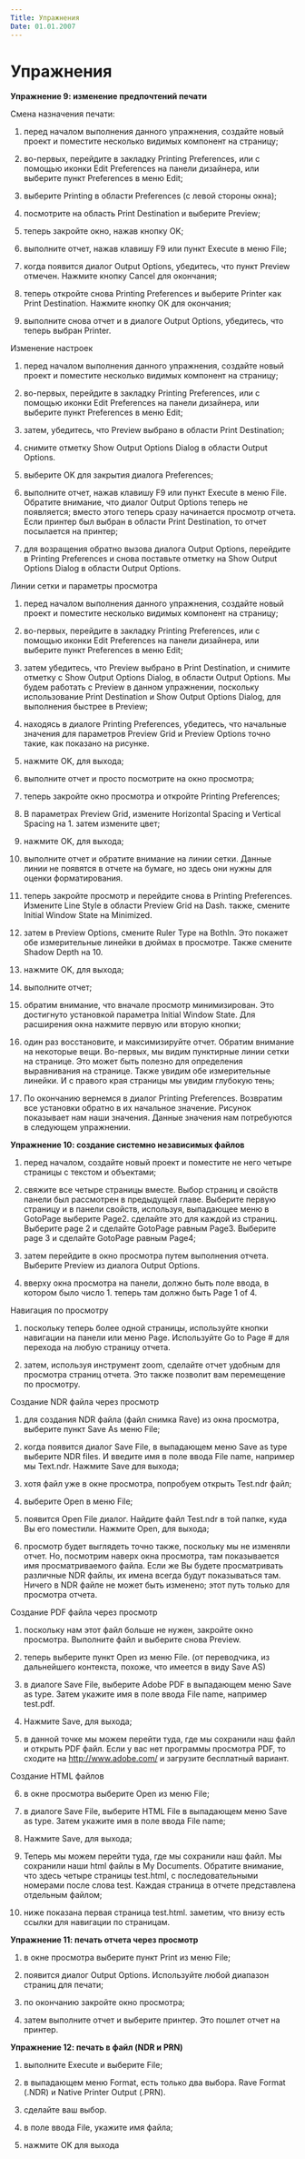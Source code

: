 ```yaml
---
Title: Упражнения
Date: 01.01.2007
---
```



Упражнения
==========

**Упражнение 9: изменение предпочтений печати**

Смена назначения печати:

1.   перед началом выполнения данного упражнения, создайте новый проект и поместите несколько видимых компонент на страницу;

2.   во-первых, перейдите в закладку Printing Preferences, или с помощью иконки Edit Preferences на панели дизайнера, или выберите пункт Preferences в меню Edit;

3.   выберите Printing в области Preferences (с левой стороны окна);

4.   посмотрите на область Print Destination и выберите Preview;

5.   теперь закройте окно, нажав кнопку OK;

6.   выполните отчет, нажав клавишу F9 или пункт Execute в меню File;

7.   когда появится диалог Output Options, убедитесь, что пункт Preview отмечен. Нажмите кнопку Cancel для окончания;

8.   теперь откройте снова Printing Preferences и выберите Printer как Print Destination. Нажмите кнопку OK для окончания;

9.   выполните снова отчет и в диалоге Output Options, убедитесь, что теперь выбран Printer.

Изменение настроек

1.   перед началом выполнения данного упражнения, создайте новый проект и поместите несколько видимых компонент на страницу;

2.   во-первых, перейдите в закладку Printing Preferences, или с помощью иконки Edit Preferences на панели дизайнера, или выберите пункт Preferences в меню Edit;

3.   затем, убедитесь, что Preview выбрано в области Print Destination;

4.   снимите отметку Show Output Options Dialog в области Output Options.

5.   выберите OK для закрытия диалога Preferences;

6.   выполните отчет, нажав клавишу F9 или пункт Execute в меню File. Обратите внимание, что диалог Output Options теперь не появляется; вместо этого теперь сразу начинается просмотр отчета. Если принтер был выбран в области Print Destination, то отчет посылается на принтер;

7.   для возращения обратно вызова диалога Output Options, перейдите в Printing Preferences и снова поставьте отметку на Show Output Options Dialog в области Output Options.

Линии сетки и параметры просмотра

1.   перед началом выполнения данного упражнения, создайте новый проект и поместите несколько видимых компонент на страницу;

2.   во-первых, перейдите в закладку Printing Preferences, или с помощью иконки Edit Preferences на панели дизайнера, или выберите пункт Preferences в меню Edit;

3.   затем убедитесь, что Preview выбрано в Print Destination, и снимите отметку с Show Output Options Dialog, в области Output Options. Мы будем работать с Preview в данном упражнении, поскольку использование Print Destination и Show Output Options Dialog, для  выполнения быстрее в Preview;

4.   находясь в диалоге Printing Preferences, убедитесь, что начальные значения для параметров Preview Grid и Preview Options точно такие, как показано на рисунке.

5.   нажмите OK, для выхода;

6.   выполните отчет и просто посмотрите на окно просмотра;

7.   теперь закройте окно просмотра и откройте Printing Preferences;

8.   В параметрах Preview Grid, измените Horizontal Spacing и Vertical Spacing на 1. затем измените цвет;

9.   нажмите OK, для выхода;

10.   выполните отчет и обратите внимание на линии сетки. Данные линии не появятся в отчете на бумаге, но здесь они нужны для оценки форматирования.

11.   теперь закройте просмотр и перейдите снова в Printing Preferences. Измените Line Style в области Preview Grid на Dash. также, смените Initial Window State на Minimized.

12.   затем в Preview Options, смените Ruler Type на BothIn. Это покажет обе измерительные линейки в дюймах в просмотре. Также смените Shadow Depth на 10.

13.   нажмите OK, для выхода;

14.   выполните отчет;

15.   обратим внимание, что вначале просмотр минимизирован. Это достигнуто установкой параметра Initial Window State. Для расширения окна нажмите первую или вторую кнопки;

16.   один раз восстановите, и максимизируйте отчет. Обратим внимание на некоторые вещи. Во-первых, мы видим пунктирные линии сетки на странице. Это может быть полезно для определения выравнивания на странице. Также увидим обе измерительные линейки. И с правого края страницы мы увидим глубокую тень;

17.   По окончанию вернемся в диалог Printing Preferences. Возвратим все установки обратно в их начальное значение. Рисунок показывает нам наши значения. Данные значения нам потребуются в следующем упражнении.


**Упражнение 10: создание системно независимых файлов**

1.  перед началом, создайте новый проект и поместите не него четыре страницы с текстом и объектами;

2.  свяжите все четыре страницы вместе. Выбор страниц и свойств панели был рассмотрен в предыдущей главе. Выберите первую страницу и в панели свойств, используя, выпадающее меню в GotoPage выберите Page2. сделайте это для каждой из страниц. Выберите page 2 и сделайте GotoPage равным Page3. Выберите page 3 и сделайте GotoPage равным Page4;

3.  затем перейдите в окно просмотра путем выполнения отчета. Выберите Preview из диалога Output Options.

4.  вверху окна просмотра на панели, должно быть поле ввода, в котором было число 1. теперь там должно быть Page 1 of 4.

Навигация по просмотру

1.  поскольку теперь более одной страницы, используйте кнопки навигации на панели или меню Page. Используйте Go to Page # для перехода на любую страницу отчета.

2.  затем, используя инструмент zoom, сделайте отчет удобным для просмотра страниц отчета. Это также позволит вам перемещение по просмотру.

Создание NDR файла через просмотр

1.   для создания NDR файла (файл снимка Rave) из окна просмотра, выберите пункт Save As меню File;

2.   когда появится диалог Save File, в выпадающем меню Save as type выберите NDR files. И введите имя в поле ввода File name, например мы Text.ndr. Нажмите Save для выхода;

3.   хотя файл уже в окне просмотра, попробуем открыть Test.ndr файл;

4.   выберите Open в меню File;

5.   появится Open File диалог. Найдите файл Test.ndr в той папке, куда Вы его поместили. Нажмите Open, для выхода;

6.   просмотр будет выглядеть точно также, поскольку мы не изменяли отчет. Но, посмотрим наверх окна просмотра, там показывается имя просматриваемого файла. Если же Вы будете просматривать различные NDR файлы, их имена всегда будут показываться там. Ничего в NDR файле не может быть изменено; этот путь только для просмотра отчета.

Создание PDF файла через просмотр

1.   поскольку нам этот файл больше не нужен, закройте окно просмотра. Выполните файл и выберите снова Preview.

2.   теперь выберите пункт Open из меню File. (от переводчика, из дальнейшего контекста, похоже, что имеется в виду Save AS)

3.   в диалоге Save File, выберите Adobe PDF в выпадающем меню Save as type. Затем укажите имя в поле ввода File name, например test.pdf.

4.   Нажмите Save, для выхода;

5.   в данной точке мы можем перейти туда, где мы сохранили наш файл и открыть PDF файл. Если у вас нет программы просмотра PDF, то сходите на http://www.adobe.com/ и загрузите бесплатный вариант.

Создание HTML файлов

6.   в окне просмотра выберите Open из меню File;

7.   в диалоге Save File, выберите HTML File в выпадающем меню Save as type. Затем укажите имя в поле ввода File name;

8.   Нажмите Save, для выхода;

9.   Теперь мы можем перейти туда, где мы сохранили наш файл. Мы сохранили наши html файлы в My Documents. Обратите внимание, что здесь четыре страницы test.html, с последовательными номерами после слова test. Каждая страница в отчете представлена отдельным файлом;

10.   ниже показана первая страница test.html. заметим, что внизу есть ссылки для навигации по страницам.


**Упражнение 11: печать отчета через просмотр**

1.   в окне просмотра выберите пункт Print из меню File;

2.   появится диалог Output Options. Используйте любой диапазон страниц для печати;

3.   по окончанию закройте окно просмотра;

4.   затем выполните отчет и выберите принтер. Это пошлет отчет на принтер.


**Упражнение 12: печать в файл (NDR и PRN)**

1.   выполните Execute и выберите File;

2.   в выпадающем меню Format, есть только два выбора. Rave Format (.NDR) и Native Printer Output (.PRN).

3.   сделайте ваш выбор.

5.   в поле ввода File, укажите имя файла;

6.   нажмите OK для выхода
